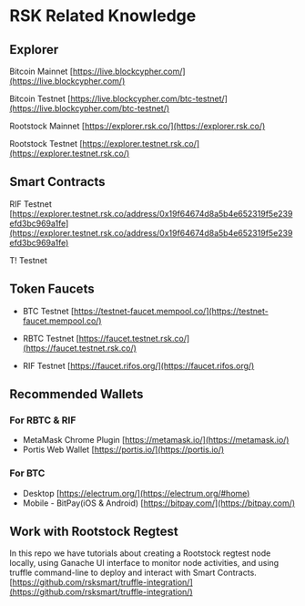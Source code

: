 # RSK Related Knowledge

## Explorer

Bitcoin Mainnet
[https://live.blockcypher.com/](https://live.blockcypher.com/)

Bitcoin Testnet
[https://live.blockcypher.com/btc-testnet/](https://live.blockcypher.com/btc-testnet/)

Rootstock Mainnet
[https://explorer.rsk.co/](https://explorer.rsk.co/)

Rootstock Testnet
[https://explorer.testnet.rsk.co/](https://explorer.testnet.rsk.co/)

## Smart Contracts

RIF Testnet
[https://explorer.testnet.rsk.co/address/0x19f64674d8a5b4e652319f5e239efd3bc969a1fe](https://explorer.testnet.rsk.co/address/0x19f64674d8a5b4e652319f5e239efd3bc969a1fe)

T! Testnet

## Token Faucets
- BTC Testnet [https://testnet-faucet.mempool.co/](https://testnet-faucet.mempool.co/)

- RBTC Testnet [https://faucet.testnet.rsk.co/](https://faucet.testnet.rsk.co/)

- RIF Testnet [https://faucet.rifos.org/](https://faucet.rifos.org/)

## Recommended Wallets
### For RBTC & RIF
- MetaMask Chrome Plugin [https://metamask.io/](https://metamask.io/)
- Portis Web Wallet [https://portis.io/](https://portis.io/)
### For BTC
- Desktop [https://electrum.org/](https://electrum.org/#home)
- Mobile - BitPay(iOS & Android) [https://bitpay.com/](https://bitpay.com/)

## Work with Rootstock Regtest
In this repo we have tutorials about creating a Rootstock regtest node locally, using Ganache UI interface to monitor node activities, and using truffle command-line to deploy and interact with Smart Contracts.
[https://github.com/rsksmart/truffle-integration/](https://github.com/rsksmart/truffle-integration/)

